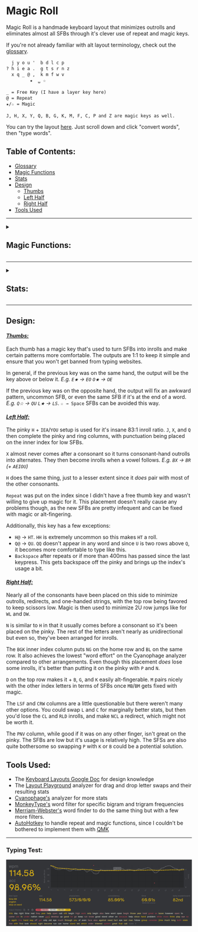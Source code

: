 # Magic Roll
Magic Roll is a handmade keyboard layout that minimizes outrolls and eliminates almost all SFBs through it's clever use of repeat and magic keys.

If you're not already familiar with alt layout terminology, check out the [glossary](glossary.md).
```
  j y o u '  b d l c p 
? h i e a .  g t s r n z
  x q _ @ ,  k m f w v
         ★  ␣ ☆

_ = Free Key (I have a layer key here)
@ = Repeat
★/☆ = Magic

J, H, X, Y, Q, B, G, K, M, F, C, P and Z are magic keys as well.
```
You can try the layout [here](https://keyboard-layout-try-out.pages.dev/?l0r0=q+w+e+r+t++y+u+i+o+p&l0r1=a+s+d+f+g++h+j+k+l+%3B+%27&l0r2=z+x+c+v+b++n+m+%2C+.+%2F&l1r0=j+y+o+u+%27++k+d+l+c+p&l1r1=h+i+e+a+.++g+t+s+r+n+z&l1r2=x+q+++++%2C++b+m+f+w+v&z=z). Just scroll down and click "convert words", then "type words".
## Table of Contents:
- [Glossary](glossary.md)
- [Magic Functions](#magic-functions)
- [Stats](#stats)
- [Design](#design)
  - [Thumbs](#thumbs)
  - [Left Half](#left-half)
  - [Right Half](#right-half)
- [Tools Used](#tools-used)
---

<details>
  <summary><h2>Magic Functions:</h2></summary>

```
★:          ☆:           B:           G:           J:           P:           Q:           X:
--------     --------     --------     --------     --------     --------     --------     --------
★ → Shift   --------     CB → CK      CG → CH       MJ → MM     BP → BV       @Q → @U     @X → @A
☆★ → ␣     ★☆ → U      SB → SW      PG → PH       RJ → RV     DP → DV       BQ → BM     BX → BL
.★ → ."     .☆ → ..      --------     SG → SC      SJ → SS                   LQ → LF     CX → CR
,★ → ,"     --------                  TG → TC       TJ → TG                   WQ → WB     DX → DW
?★ → ?"     --------     C:           --------      WJ → WN                   XQ → XR     GX → GL
!★ → !"     --------     --------                                                         KX → KT
@★ → @"     --------     SC → SF      M:            K:                                    LX → LV
"★ → "A     --------     --------     --------      --------                              MX → MB
(★ → (A     --------                  FM → FL       MK → MB                               PX → PH
A★ → AU     A☆ → A.      F:          --------                                             RX → RP
B★ → BT     --------     -------                                                          SX → SP
--------    C☆ → CC      VF → VL      H:                                                  TX → TW
D★ → DS     D☆ → DM      WF → WL     --------                                             WX → WR
E★ → EO     E☆ → EY                  BH → BR                                              --------
--------    F☆ → FL           	      DH → DR                                              
G★ → GS     G☆ → GM                  FH → FR                                              Y:
H★ → H?     H☆ → HH                  GH → GR                                              --------
I★ → IQ     I☆ → IY          	      KH → KN                                              JY → JI
--------    J☆ → JO                   LH → LL                                              --------
K★ → KG     --------                  MH → MP                                             
L★ → LS     L☆ → LS                  PH → PR                                              Z:      
M★ → MP     M☆ → MP                  RH → RR                                              --------
N★ → NP     N☆ → NV                                                                       DZ → DT
O★ → OE     O☆ → OX                                                                       GZ → GT
P★ → PV     P☆ → PN                                                                       LZ → LW
Q★ → QI     Q☆ → QU                                                                       MZ → MT
R★ → RC     R☆ → RC                                                                       RZ → RW
--------    S☆ → SL                                                                        TZ → TM
--------    T☆ → TR                                                                               
U★ → UA     U☆ → U,                                                                              
V★ → VP     V☆ → VV                                                                              
X★ → XI     X☆ → XH                                                                              
Y★ → YI                                                                   
```
</details>

---
<details>
  <summary><h2>Stats:</h2></summary>
Without repeat or magic unless specified.

**[Layout Playground](https://oxey.dev/playground/index.html "Layout Playground"):**
![without repeat](images/without%20repeat.jpg)
**[Layout Playground](https://oxey.dev/playground/index.html "Layout Playground")** (With Repeat):
![repeat](images/repeat.jpg)
**[Cyanophage](https://cyanophage.github.io/playground.html?layout=jyou%27bdlcp-hiea.gtsrnzxq%5C%3D%2Ckmfwv%2F%3B&mode=ergo&lan=english "View on Cyanophage"):**
![cyanophage](images/cyanophage.jpg)
**[KeySolve](https://luminespire.github.io/keysolve-web/ "Keysolve"):**
![keysolve](images/keysolve.jpg)

</details>

---

## Design:
#### <ins>*Thumbs:*
Each thumb has a magic key that's used to turn SFBs into inrolls and make certain patterns more comfortable. The outputs are 1:1 to keep it simple and ensure that you won't get banned from typing websites.

In general, if the previous key was on the same hand, the output will be the key above or below it. *E.g. `E★` → `EO` `O★` → `OE`*

If the previous key was on the opposite hand, the output will fix an awkward pattern, uncommon SFB, or even the same SFB if it's at the end of a word. *E.g. `Q☆` → `QU` `L★` → `LS`*. `☆ → Space` SFBs can be avoided this way.

#### <ins>*Left Half:*
The pinky `H` + `IEA`/`YOU` setup is used for it's insane 83:1 inroll ratio. `J`, `X`, and `Q` then complete the pinky and ring columns, with punctuation being placed on the inner index for low SFBs. 

`X` almost never comes after a consonant so it turns consonant-hand outrolls into alternates. They then become inrolls when a vowel follows. *E.g. `BX` → `BR` (+ `AEIOU`)*

`H` does the same thing, just to a lesser extent since it *does* pair with most of the other consonants.

`Repeat` was put on the index since I didn't have a free thumb key and wasn't willing to give up magic for it. This placement doesn't really cause any problems though, as the new SFBs are pretty infequent and can be fixed with magic or alt-fingering. 

Additionally, this key has a few exceptions:
- `H@` → `HT`. `HH` is extremely uncommon so this makes `HT` a roll.
- `Q@` → `QU`. `QQ` doesn't appear in any word and since `U` is two rows above `Q`, it becomes more comfortable to type like this.
- `Backspace` after repeats or if more than 400ms has passed since the last keypress. This gets backspace off the pinky and brings up the index's usage a bit.

#### <ins>*Right Half:*
Nearly all of the consonants have been placed on this side to minimize outrolls, redirects, and one-handed strings, with the top row being favored to keep scissors low. Magic is then used to minimize 2U row jumps like for `WL` and `DW`.

`N` is similar to `H` in that it usually comes before a consonant so it's been placed on the pinky. The rest of the letters aren't nearly as unidirectional but even so, they've been arranged for inrolls.

The `BGK` inner index column puts `NG` on the home row and `BL` on the same row. It also achieves the lowest "word effort" on the Cyanophage analyzer compared to other arrangements. Even though this placement *does* lose some inrolls, it's better than putting it on the pinky with `P` and `N`.

`D` on the top row makes it + `B`, `G`, and `K` easily alt-fingerable. `M` pairs nicely with the other index letters in terms of SFBs once `MB`/`BM` gets fixed with magic.

The `LSF` and `CRW` columns are a little questionable but there weren't many other options. You could swap `L` and `C` for marginally better stats, but then you'd lose the `CL` and `RLD` inrolls, and make `NCL` a redirect, which might not be worth it.

The `PNV` column, while good if it was on any other finger, isn't great on the pinky. The SFBs are low but it's usage is relatively high. The SFSs are also quite bothersome so swapping `P` with `K` or `B` could be a potential solution.

## Tools Used:
- The [Keyboard Layouts Google Doc](https://docs.google.com/document/d/1W0jhfqJI2ueJ2FNseR4YAFpNfsUM-_FlREHbpNGmC2o "Keyboard Layouts Google Doc") for design knowledge
- The [Layout Playground](https://oxey.dev/playground/index.html "Layout Playground") analyzer for drag and drop letter swaps and their resulting stats
- [Cyanophage's](https://cyanophage.github.io "Cyanophage Analyzer") analyzer for more stats
- [MonkeyType's](https://monkeytype.com "MonkeyType") word filter for specific bigram and trigram frequencies
- [Merriam-Webster's](https://www.merriam-webster.com/wordfinder "Merriam-Webster Word Finder") word finder to do the same thing but with a few more filters.
- [AutoHotkey](https://www.autohotkey.com "AutoHotkey's Website") to handle repeat and magic functions, since I couldn't be bothered to implement them with [QMK](https://docs.qmk.fm/features/repeat_key "QMK Repeat/Magic Documentation")
---
### Typing Test:
![typing test](images/typing%20test.jpg)
